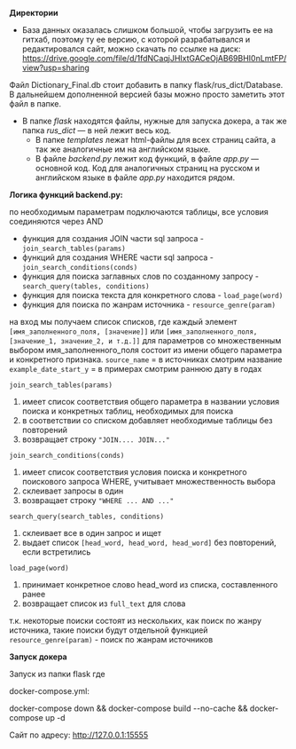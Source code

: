 **Директории**

* База данных оказалась слишком большой, чтобы загрузить ее на гитхаб, поэтому ту ее версию, с которой разрабатывался и редактировался сайт, можно скачать по ссылке на диск: https://drive.google.com/file/d/1fdNCaqjJHIxtGACeOjAB69BHI0nLmtFP/view?usp=sharing
  
Файл Dictionary_Final.db стоит добавить в папку flask/rus_dict/Database. В дальнейшем дополненной версией базы можно просто заметить этот файл в папке. 

* В папке *flask* находятся файлы, нужные для запуска докера, а так же папка *rus_dict* — в ней лежит весь код.
  * В папке *templates* лежат html-файлы для всех страниц сайта, а так же аналогичные им на английском языке.
  * В файле *backend.py* лежит код функций, в файле *app.py* — основной код. Код для аналогичных страниц на русском и английском языке в файле *app.py* находится рядом.



**Логика функций backend.py:**

по необходимым параметрам подключаются таблицы, все условия соединяются через AND
* функция для создания JOIN части sql запроса - `join_search_tables(params)`
* функций для создания WHERE части sql запроса - `join_search_conditions(conds)`
* функция для поиска заглавных слов по созданному запросу - `search_query(tables, conditions)`
* функция для поиска текста для конкретного слова - `load_page(word)`
* функция для поиска по жанрам источника - `resource_genre(param)` 

на вход мы получаем список списков, где каждый элемент `[имя_заполненного_поля, [значение]]` или `[имя_заполненного_поля, [значение_1, значение_2, и т.д.]]` для параметров со множественным выбором
имя_заполненного_поля состоит из имени общего параметра и конкретного признака.
`source_name` = в источниках смотрим название
`example_date_start_y` = в примерах смотрим раннюю дату в годах

`join_search_tables(params)`
1. имеет список соответствия общего параметра в названии условия поиска и конкретных таблиц, необходимых для поиска
2. в соответствии со списком добавляет необходимые таблицы без повторений
3. возвращает строку `"JOIN.... JOIN..."`

`join_search_conditions(conds)`
1. имеет список соответствия условия поиска и конкретного поискового запроса WHERE, учитывает множественность выбора
2. склеивает запросы в один
3. возвращает строку `"WHERE ... AND ..."`

`search_query(search_tables, conditions)`
1. склеивает все в один запрос и ищет
2. выдает список `[head_word, head_word, head_word]` без повторений, если встретились

`load_page(word)`
1. принимает конкретное слово head_word из списка, составленного ранее
2. возвращает список из `full_text` для слова

т.к. некоторые поиски состоят из нескольких, как поиск по жанру источника, такие поиски будут отдельной функцией
`resource_genre(param)` - поиск по жанрам источников


**Запуск докера**


Запуск из папки flask где 

docker-compose.yml:

docker-compose down && docker-compose build --no-cache && docker-compose up -d

Сайт по адресу: http://127.0.0.1:15555







